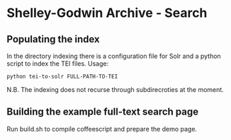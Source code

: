 Shelley-Godwin Archive - Search
======================

Populating the index
-------------------

In the directory indexing there is a configuration file for Solr and a python script to index the TEI files. Usage:

    python tei-to-solr FULL-PATH-TO-TEI

N.B. The indexing does not recurse through subdirecroties at the moment.

Building the example full-text search page
-------------------

Run build.sh to compile coffeescript and prepare the demo page. 

